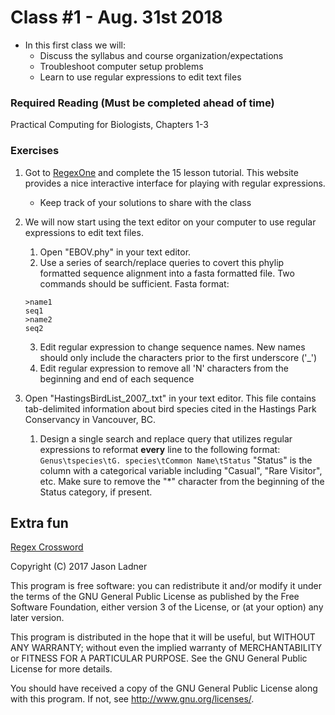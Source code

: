 # Class #1 - Aug. 31st 2018
- In this first class we will:
    - Discuss the syllabus and course organization/expectations
    - Troubleshoot computer setup problems
    - Learn to use regular expressions to edit text files

### Required Reading (**Must be completed ahead of time**)
Practical Computing for Biologists, Chapters 1-3

### Exercises

1. Got to [RegexOne](https://regexone.com/) and complete the 15 lesson tutorial. This website provides a nice interactive interface for playing with regular expressions.
    - Keep track of your solutions to share with the class

2. We will now start using the text editor on your computer to use regular expressions to edit text files. 
    1. Open "EBOV.phy" in your text editor.
    2. Use a series of search/replace queries to covert this phylip formatted sequence alignment into a fasta formatted file. Two commands should be sufficient. Fasta format:
     ```
     >name1
     seq1
     >name2
     seq2
     ```
    
    3. Edit regular expression to change sequence names. New names should only include the characters prior to the first underscore ('_')
    4. Edit regular expression to remove all 'N' characters from the beginning and end of each sequence

4. Open "HastingsBirdList\_2007\_.txt" in your text editor. This file contains tab-delimited information about bird species cited in the Hastings Park Conservancy in Vancouver, BC.
    1. Design a single search and replace query that utilizes regular expressions to reformat **every** line to the following format:
    ```Genus\tspecies\tG. species\tCommon Name\tStatus```
    "Status" is the column with a categorical variable including "Casual", "Rare Visitor", etc. Make sure to remove the "*" character from the beginning of the Status category, if present. 

## Extra fun

[Regex Crossword](https://regexcrossword.com/)

Copyright (C) 2017  Jason Ladner

This program is free software: you can redistribute it and/or modify
it under the terms of the GNU General Public License as published by
the Free Software Foundation, either version 3 of the License, or
(at your option) any later version.

This program is distributed in the hope that it will be useful,
but WITHOUT ANY WARRANTY; without even the implied warranty of
MERCHANTABILITY or FITNESS FOR A PARTICULAR PURPOSE.  See the
GNU General Public License for more details.

You should have received a copy of the GNU General Public License
along with this program.  If not, see <http://www.gnu.org/licenses/>.



